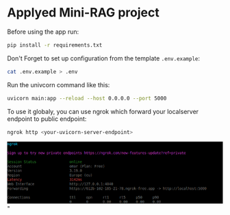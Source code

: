 # Applyed Mini-RAG project

Before using the app run:
```bash
pip install -r requirements.txt
```

Don't Forget to set up configuration from the template `.env.example`:
```bash
cat .env.example > .env
```

Run the univcorn command like this:
```bash
uvicorn main:app --reload --host 0.0.0.0 --port 5000
```

To use it globaly, you can use ngrok which forward your localserver endpoint to public endpoint:
```bash
ngrok http <your-uvicorn-server-endpoint>
```

![alt text](image.png)"
